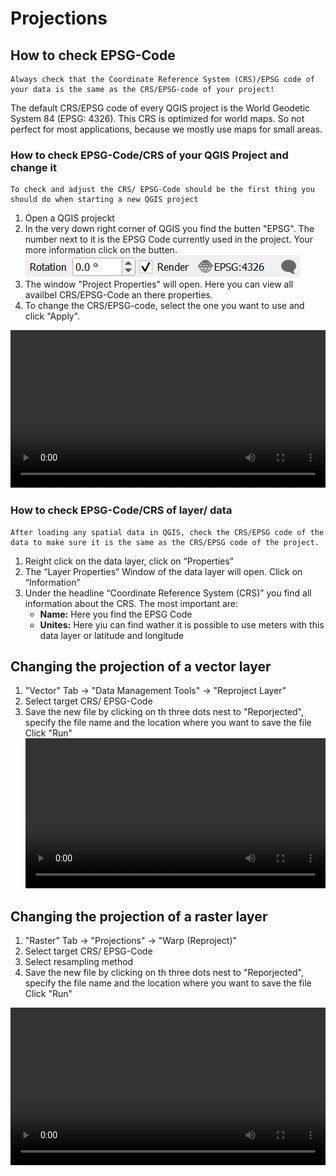# Projections

## How to check EPSG-Code 

```{Note}
Always check that the Coordinate Reference System (CRS)/EPSG code of your data is the same as the CRS/EPSG-code of your project!
```

The default CRS/EPSG code of every QGIS project is the World Geodetic System 84 (EPSG: 4326). This CRS is optimized for world maps. So not perfect for most applications, because we mostly use maps for small areas.

### How to check EPSG-Code/CRS of your QGIS Project and change it
```{Note}
To check and adjust the CRS/ EPSG-Code should be the first thing you should do when starting a new QGIS project
```

1.  Open a QGIS projeckt
2. In the very down right corner of QGIS you find the butten "EPSG". The number next to it is the EPSG Code currently used in the project. Your more information click on the butten.
![](/fig/EPSG_Code.png)
3. The window "Project Properties" will open. Here you can view all availbel CRS/EPSG-Code an there properties.
4. To change the CRS/EPSG-code, select the one you want to use and click "Apply".

<video width="100%" controls src="https://github.com/GIScience/gis-training-resource-center/raw/main/fig/qgis_change_project_CRS.mp4"></video>

### How to check EPSG-Code/CRS of layer/ data
```{Note}
After loading any spatial data in QGIS, check the CRS/EPSG code of the data to make sure it is the same as the CRS/EPSG code of the project.
```
1. Reight click on the data layer, click on  “Properties”
2. The “Layer Properties” Window of the data layer will open. Click on “Information”
3. Under the headline “Coordinate Reference System (CRS)” you find all information about the CRS. The most important are:
    - __Name:__     Here you find the EPSG Code
    - __Unites:__    Here yiu can find wather it is possible to use meters with this data layer or latitude and longitude


## Changing the projection of a vector layer

1. "Vector" Tab -> "Data Management Tools" -> "Reproject Layer"
2. Select target CRS/ EPSG-Code
3. Save the new file by clicking on th three dots nest to "Reporjected", specify the file name and the location where you want to save the file
Click "Run"
<video width="100%" controls src="https://github.com/GIScience/gis-training-resource-center/raw/main/fig/qgis_reproject_vector.mp4"></video>


## Changing the projection of a raster layer

1. "Raster" Tab -> "Projections" -> "Warp (Reproject)"
2. Select target CRS/ EPSG-Code
3. Select resampling method
4. Save the new file by clicking on th three dots nest to "Reporjected", specify the file name and the location where you want to save the file
Click "Run"

<video width="100%" controls src="https://github.com/GIScience/gis-training-resource-center/raw/main/fig/qgis_reproject_raster.mp4"></video>

